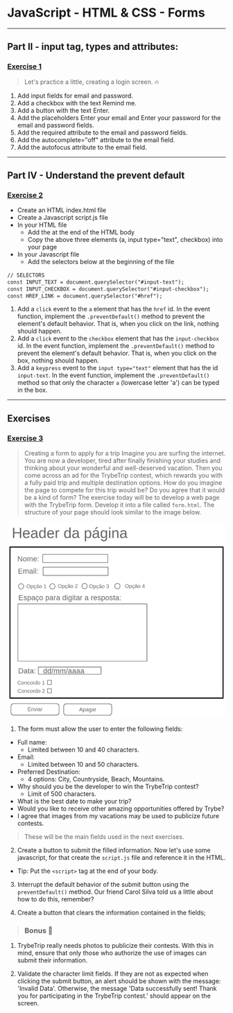 # JavaScript - HTML & CSS - Forms

---

## Part II - input tag, types and attributes:

### [Exercise 1](./exercise_1/)

> Let's practice a little, creating a login screen. 🔥

1. Add input fields for email and password.
2. Add a checkbox with the text Remind me.
3. Add a button with the text Enter.
4. Add the placeholders Enter your email and Enter your password for the email and password fields.
5. Add the required attribute to the email and password fields.
6. Add the autocomplete="off" attribute to the email field.
7. Add the autofocus attribute to the email field.

---

## Part IV - Understand the prevent default

### [Exercise 2](./exercise_2/)

- Create an HTML index.html file
- Create a Javascript script.js file
- In your HTML file
  - Add the <script src="script.js"></script> at the end of the HTML body
  - Copy the above three elements (a, input type="text", checkbox) into your page
- In your Javascript file
  - Add the selectors below at the beginning of the file

```
// SELECTORS
const INPUT_TEXT = document.querySelector("#input-text");
const INPUT_CHECKBOX = document.querySelector("#input-checkbox");
const HREF_LINK = document.querySelector("#href");
```

1. Add a `click` event to the `a` element that has the `href` id. In the event function, implement the `.preventDefault()` method to prevent the element's default behavior. That is, when you click on the link, nothing should happen.
2. Add a `click` event to the `checkbox` element that has the `input-checkbox` id. In the event function, implement the `.preventDefault()` method to prevent the element's default behavior. That is, when you click on the box, nothing should happen.
3. Add a `keypress` event to the `input type="text"` element that has the id `input-text`. In the event function, implement the `.preventDefault()` method so that only the character `a` (lowercase letter 'a') can be typed in the box.

---

## Exercises

### [Exercise 3](./exercise_3/)

> Creating a form to apply for a trip
> Imagine you are surfing the internet. You are now a developer, tired after finally finishing your studies and thinking about your wonderful and well-deserved vacation.
> Then you come across an ad for the TrybeTrip contest, which rewards you with a fully paid trip and multiple destination options. How do you imagine the page to compete for this trip would be?
> Do you agree that it would be a kind of form?
> The exercise today will be to develop a web page with the TrybeTrip form. Develop it into a file called `form.html`. The structure of your page should look similar to the image below.

![template forms](./exercise_3/formsTemplate.webp)

1. The form must allow the user to enter the following fields:

- Full name:
  - Limited between 10 and 40 characters.
- Email:
  - Limited between 10 and 50 characters.
- Preferred Destination:
  - 4 options: City, Countryside, Beach, Mountains.
- Why should you be the developer to win the TrybeTrip contest?
  - Limit of 500 characters.
- What is the best date to make your trip?
- Would you like to receive other amazing opportunities offered by Trybe?
- I agree that images from my vacations may be used to publicize future contests.

> These will be the main fields used in the next exercises.

2. Create a button to submit the filled information.
   Now let's use some javascript, for that create the `script.js` file and reference it in the HTML.

- Tip: Put the `<script>` tag at the end of your body.

3. Interrupt the default behavior of the submit button using the `preventDefault()` method. Our friend Carol Silva told us a little about how to do this, remember?

4. Create a button that clears the information contained in the fields;

> ### Bonus 🚀

1. TrybeTrip really needs photos to publicize their contests. With this in mind, ensure that only those who authorize the use of images can submit their information.

2. Validate the character limit fields. If they are not as expected when clicking the submit button, an alert should be shown with the message: 'Invalid Data'. Otherwise, the message 'Data successfully sent! Thank you for participating in the TrybeTrip contest.' should appear on the screen.
